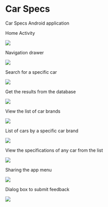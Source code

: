 # Car Specs
Car Specs Android application

Home Activity

![](screenshots/1.png)

Navigation drawer

![](screenshots/2.png)

Search for a specific car

![](screenshots/8.png)

Get the results from the database

![](screenshots/9.png)

View the list of car brands

![](screenshots/3.png)

List of cars by a specific car brand

![](screenshots/4.png)

View the specifications of any car from the list

![](screenshots/5.png)

Sharing the app menu

![](screenshots/6.png)

Dialog box to submit feedback

![](screenshots/7.png)
